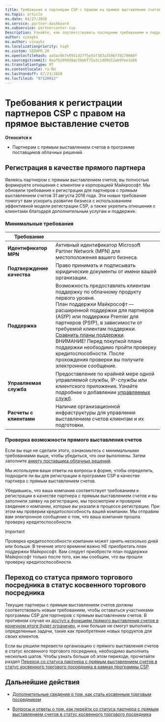 ```yaml
---
title: Требования к партнерам CSP с правом на прямое выставление счетов
ms.topic: article
ms.date: 04/27/2020
ms.service: partner-dashboard
ms.subservice: partnercenter-csp
Description: Узнайте, как соответствовать последним требованиям к поддержке и службам, чтобы стать партнером с правом на прямое выставление счетов в программе поставщика облачных решений (Майкрософт).
author: vinayks
ms.author: vinayks
ms.localizationpriority: high
ms.custom: SEOAPR.20
ms.openlocfilehash: aa5ac9b7e8951d27f5e55f303a3506f78179600f
ms.sourcegitcommit: 0eafb2098d9ac58ebf75a3c1489d12eb97ee1eb6
ms.translationtype: HT
ms.contentlocale: ru-RU
ms.lasthandoff: 07/23/2020
ms.locfileid: "87120012"
---
```

# <a name="requirements-to-enroll-as-a-csp-direct-bill-partner"></a>Требования к регистрации партнеров CSP с правом на прямое выставление счетов

**Относится к**

- Партнерам с прямым выставлением счетов в программе поставщиков облачных решений.

## <a name="enroll-as-a-direct-partner"></a>Регистрация в качестве прямого партнера

Являясь партнером с прямым выставлением счетов, вы полностью формируете отношения с клиентом и корпорацией Майкрософт. Мы обновили требования к регистрации для партнеров с прямым выставлением счетов 31 августа 2018 года. Эти новые требования помогут вам ускорить развитие бизнеса с использованием эффективной модели регистрации CSP, а также укрепить отношения с клиентами благодаря дополнительным услугам и поддержке.

### <a name="minimum-requirements"></a>Минимальные требования

|**Требование**|                             |
|--------------------------------|--------------------------------------------------------------|
|**Идентификатор MPN**   |Активный идентификатор Microsoft Partner Network (MPN) для местоположения вашего бизнеса.    |
|**Подтверждение качества**   |Право принимать и подписывать юридические документы от имени вашей организации.|
|**Поддержка**   |Возможность предоставлять клиентам поддержку по облачному продукту первого уровня. <br/>План поддержки Майкрософт — расширенной поддержки для партнеров (ASfP) или поддержки Premier для партнеров (PSfP), в зависимости от требуемой клиентам поддержки. [Сравнить планы поддержки](https://partner.microsoft.com/support/partnersupport).<br/> ВНИМАНИЕ! Перед покупкой плана поддержки необходимо пройти проверку кредитоспособности. После прохождения проверки вы получите электронное сообщение. |
|**Управляемая служба**   |Предоставление по крайней мере одной управляемой службы, IP-службы или клиентского приложения. Узнайте подробнее о добавлении [управляемых служб](https://partner.microsoft.com/business-opportunities/managed-services-provider).|
|**Расчеты с клиентами** |Наличие организационной инфраструктуры для управления выставлением счетов клиентам и их подготовки.

### <a name="verify-direct-bill-eligibility"></a>Проверка возможности прямого выставления счетов

Если вы еще не сделали этого, ознакомьтесь с минимальными требованиями выше, чтобы убедиться, что они выполнены. Затем заполните [анкету поставщика облачных решений](https://partner.microsoft.com/cloud-solution-provider/assessment).

Мы используем ваши ответы на вопросы в форме, чтобы определить, подходите ли вы для регистрации в программе CSP в качестве партнера с прямым выставлением счетов.

Убедившись, что ваша компания соответствует требованиям к регистрации в качестве партнера с прямым выставлением счетов и вы заполнили заявку на регистрацию, мы просмотрим и проверим сведения о компании, которые вы указали в процессе регистрации. При этом мы проверим кредитоспособность вашей компании. Мы отправим вам электронное сообщение о том, что ваша компания прошла проверку кредитоспособности.

>[!IMPORTANT]
>Проверка кредитоспособности компании может занять несколько дней или больше. В течение этого времени важно НЕ приобретать план поддержки Майкрософт. Вам следует приобрести план поддержки Майкрософт только после того, как мы сообщим, что вы прошли проверку кредитоспособности.

## <a name="transition-from-direct-to-indirect-reseller"></a>Переход со статуса прямого торгового посредника в статус косвенного торгового посредника

Текущие партнеры с прямым выставлением счетов должны соответствовать новым требованиям, чтобы оставаться участниками программы CSP для партнеров с прямым выставлением счетов. В противном случае их [доступ к функциям прямого выставления счетов в конечном итоге будет ограничен](restricted-direct-bill-capabilities.md), и они больше не смогут выполнять определенные задачи, такие как приобретение новых продуктов для своих клиентов.

Если вы решили перевести организацию с прямого выставления счетов в статус косвенного торгового посредника, необходимо выполнить несколько шагов. Чтобы узнать больше об этом переходе, прочитайте раздел [Переход со статуса партнера с прямым выставлением счетов в статус косвенного торгового посредника в рамках программы CSP](transition-direct-to-indirect.md).

## <a name="next-steps"></a>Дальнейшие действия

- [Дополнительные сведения о том, как стать косвенным торговым посредником](https://assetsprod.microsoft.com/csp-directbill-to-indirect-transition.pdf)

- [Вопросы и ответы о том, как перейти со статуса партнера с прямым выставлением счетов в статус косвенного торгового посредника](https://assetsprod.microsoft.com/mpn/direct-bill-partner-faq.pdf)
